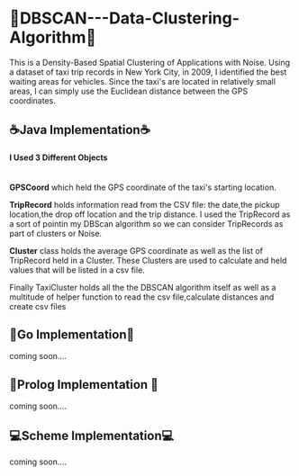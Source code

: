# 🚕DBSCAN---Data-Clustering-Algorithm🚕
This is a Density-Based Spatial Clustering of Applications with Noise. Using a dataset of taxi trip records in New York City, in 2009, 
I identified the best waiting areas for vehicles. Since the taxi's are located in relatively small areas, I can simply use the Euclidean distance 
between the GPS coordinates.

<h2>☕Java Implementation☕</h2> 

<h4>I Used 3 Different Objects </h4> 
<br>
<strong>GPSCoord</strong> which held the GPS coordinate of the taxi's starting location.  <br>

<strong>TripRecord</strong> holds information read from the CSV file: the date,the pickup location,the drop off location and the trip distance. I used the TripRecord as a sort of pointin my DBScan algorithm so we can consider TripRecords as part of clusters or Noise.  <br>

<strong>Cluster</strong> class holds the average GPS coordinate as well as the list of TripRecord held in a Cluster. These Clusters are used to calculate and held values that will be listed in a csv file.  <br> 


Finally TaxiCluster holds all the the DBSCAN algorithm itself as well as a multitude of helper function to read the csv file,calculate distances and create csv files

<h2>🐻Go Implementation🐻</h2> 

coming soon....

<h2>💾Prolog Implementation 💾</h2> 

coming soon....

<h2>💻Scheme Implementation💻</h2> 

coming soon....
